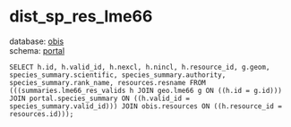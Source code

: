 # dist_sp_res_lme66
database: [obis](../)  
schema: [portal](portal)  

    SELECT h.id, h.valid_id, h.nexcl, h.nincl, h.resource_id, g.geom, species_summary.scientific, species_summary.authority, species_summary.rank_name, resources.resname FROM (((summaries.lme66_res_valids h JOIN geo.lme66 g ON ((h.id = g.id))) JOIN portal.species_summary ON ((h.valid_id = species_summary.valid_id))) JOIN obis.resources ON ((h.resource_id = resources.id)));